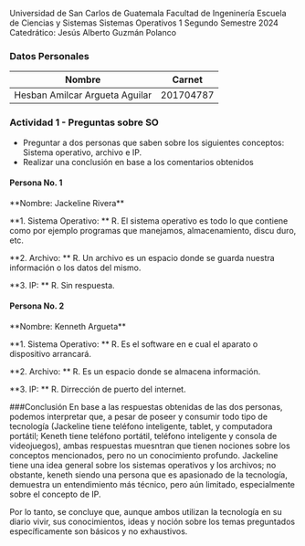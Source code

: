 <p >
Universidad de San Carlos de Guatemala
Facultad de Ingeninería 
Escuela de Ciencias y Sistemas
Sistemas Operativos 1
Segundo Semestre 2024
Catedrático: Jesús Alberto Guzmán Polanco
</p>

### Datos Personales
Nombre                              | Carnet
----------------------------------- | -------------
Hesban Amilcar Argueta Aguilar      | 201704787

### Actividad 1 - Preguntas sobre SO

- Preguntar a dos personas que saben sobre los siguientes conceptos:     Sistema operativo, archivo e IP.
- Realizar una conclusión en base a los comentarios obtenidos

#### Persona No. 1
<p>
**Nombre: Jackeline Rivera**

**1. Sistema Operativo:  **
   R. El sistema operativo es todo lo que contiene como por ejemplo programas que manejamos, almacenamiento, discu duro, etc.
   
**2. Archivo: **
   R. Un archivo es un espacio donde se guarda nuestra información o los datos del mismo.
   
**3. IP: **
   R. Sin respuesta.
</p>

#### Persona No. 2
<p>
**Nombre: Kenneth Argueta**

**1. Sistema Operativo:  **
   R. Es el software en e cual el aparato o dispositivo arrancará.
   
**2. Archivo: **
   R. Es un espacio donde se almacena información.
   
**3. IP: **
   R. Dirrección de puerto del internet.
</p>

###Conclusión
En base a las respuestas obtenidas de las dos personas, podemos interpretar que, a pesar de poseer y consumir todo tipo de tecnología (Jackeline tiene teléfono inteligente, tablet, y computadora portátil; Keneth tiene teléfono portátil, teléfono inteligente y consola de videojuegos), ambas respuestas muesntran que tienen nociones sobre los conceptos mencionados, pero no un conocimiento profundo. Jackeline tiene una idea general sobre los sistemas operativos y los archivos; no obstante, keneth siendo una persona que es apasionado de la tecnología, demuestra un entendimiento más técnico, pero aún limitado, especialmente sobre el concepto de IP.

Por lo tanto, se concluye que, aunque ambos utilizan la tecnología en su diario vivir, sus conocimientos, ideas y noción sobre los temas preguntados específicamente son básicos y no exhaustivos. 
